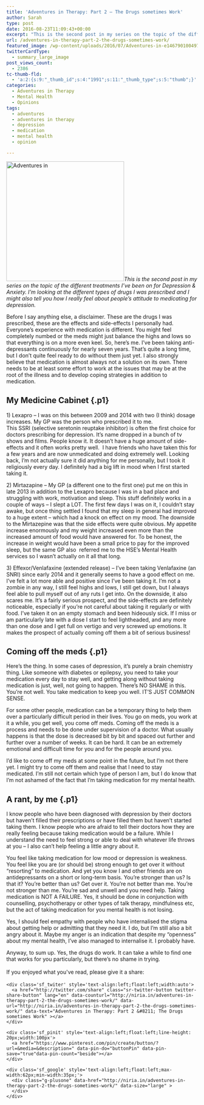 ```yaml
---
title: 'Adventures in Therapy: Part 2 – The Drugs sometimes Work'
author: Sarah
type: post
date: 2016-08-23T11:09:43+00:00
excerpt: "This is the second post in my series on the topic of the different treatments I've been on for Depression & Anxiety. I'm looking at the different types of drugs I was prescribed and I might also tell you how I really feel about people's attitude to medicating for depression."
url: /adventures-in-therapy-part-2-the-drugs-sometimes-work/
featured_image: /wp-content/uploads/2016/07/Adventures-in-e1467901004972.jpg
twitterCardType:
  - summary_large_image
post_views_count:
  - 2386
tc-thumb-fld:
  - 'a:2:{s:9:"_thumb_id";s:4:"1991";s:11:"_thumb_type";s:5:"thumb";}'
categories:
  - Adventures in Therapy
  - Mental Health
  - Opinions
tags:
  - adventures
  - adventures in therapy
  - depression
  - medication
  - mental health
  - opinion

---
```

<div id="fb-root">
</div>

<p class="p1">
  <img class="alignright size-full wp-image-1991" src="http://niria.in/wp-content/uploads/2016/07/Adventures-in-e1467901004972.jpg" alt="Adventures in" width="310" height="315" srcset="http://niria.in/wp-content/uploads/2016/07/Adventures-in-e1467901004972.jpg 310w, http://niria.in/wp-content/uploads/2016/07/Adventures-in-e1467901004972-295x300.jpg 295w" sizes="(max-width: 310px) 100vw, 310px" /><em>This is the second post in my series on the topic of the different treatments I&#8217;ve been on for Depression & Anxiety. I&#8217;m looking at the different types of drugs I was prescribed and I might also tell you how I really feel about people&#8217;s attitude to medicating for depression.</em>
</p>

<p class="p1">
  Before I say anything else, a disclaimer. These are the drugs I was prescribed, these are the effects and side-effects I personally had. Everyone&#8217;s experience with medication is different. You might feel completely numbed or the meds might just balance the highs and lows so that everything is on a more even keel. So, here&#8217;s me. I&#8217;ve been taking anti-depressants continuously for nearly seven years. That&#8217;s quite a long time, but I don&#8217;t quite feel ready to do without them just yet. I also strongly believe that medication is almost always not a solution on its own. There needs to be at least some effort to work at the issues that may be at the root of the illness and to develop coping strategies in addition to medication.
</p>

## My Medicine Cabinet {.p1}

<p class="p1">
  1) Lexapro &#8211; I was on this between 2009 and 2014 with two (I think) dosage increases. My GP was the person who prescribed it to me.<br /> This SSRI (selective seretonin reuptake inhibitor) is often the first choice for doctors prescribing for depression. It&#8217;s name dropped in a bunch of tv shows and films. People know it. It doesn&#8217;t have a huge amount of side-effects and it often works pretty well.  I have friends who have taken this for a few years and are now unmedicated and doing extremely well. Looking back, I’m not actually sure it did anything for me personally, but I took it religiously every day. I definitely had a big lift in mood when I first started taking it.
</p>

<p class="p1">
  2) Mirtazapine &#8211; My GP (a different one to the first one) put me on this in late 2013 in addition to the Lexapro because I was in a bad place and struggling with work, motivation and sleep. This stuff definitely works in a couple of ways &#8211; I slept a LOT. The first few days I was on it, I couldn’t stay awake, but once thing settled I found that my sleep in general had improved to a huge extent &#8211; which had a knock on effect on my mood. The downside to the Mirtazepine was that the side effects were quite obvious. My appetite increase enormously and my weight increased even more than the increased amount of food would have answered for. To be honest, the increase in weight would have been a small price to pay for the improved sleep, but the same GP also  referred me to the HSE&#8217;s Mental Health services so I wasn&#8217;t actually on it all that long.
</p>

<p class="p1">
  3) Effexor/Venlafaxine (extended release) &#8211; I’ve been taking Venlafaxine (an SNRI) since early 2014 and it generally seems to have a good effect on me. I’ve felt a lot more able and positive since I&#8217;ve been taking it. I&#8217;m not a zombie in any way, I still feel highs and lows, I still get down, but I always feel able to pull myself out of any ruts I get into. On the downside, it also scares me. It&#8217;s a fairly serious prospect, and the side-effects are definitely noticeable, especially if you&#8217;re not careful about taking it regularly or with food. I’ve taken it on an empty stomach and been hideously sick. If I miss or am particularly late with a dose I start to feel lightheaded, and any more than one dose and I get full on vertigo and very screwed up emotions. It makes the prospect of actually coming off them a bit of serious business!
</p>

## Coming off the meds {.p1}

<p class="p1">
  Here&#8217;s the thing. In some cases of depression, it’s purely a brain chemistry thing. Like someone with diabetes or epilepsy, you need to take your medication every day to stay well, and getting along without taking medication is just, well, not going to happen. There’s NO SHAME in this. You’re not well. You take medication to keep you well. IT’S JUST COMMON SENSE.
</p>

<p class="p1">
  For some other people, medication can be a temporary thing to help them over a particularly difficult period in their lives. You go on meds, you work at it a while, you get well, you come off meds. Coming off the meds is a process and needs to be done under supervision of a doctor. What usually happens is that the dose is decreased bit by bit and spaced out further and further over a number of weeks. It can be hard. It can be an extremely emotional and difficult time for you and for the people around you.
</p>

<p class="p1">
  I&#8217;d like to come off my meds at some point in the future, but I&#8217;m not there yet. I might try to come off them and realise that I need to stay medicated. I&#8217;m still not certain which type of person I am, but I do know that I&#8217;m not ashamed of the fact that I&#8217;m taking medication for my mental health.
</p>

## A rant, by me {.p1}

<p class="p1">
  I know people who have been diagnosed with depression by their doctors but haven’t filled their prescriptions or have filled them but haven’t started taking them. I know people who are afraid to tell their doctors how they are really feeling because taking medication would be a failure. While I understand the need to feel strong or able to deal with whatever life throws at you &#8211; I also can’t help feeling a little angry about it.
</p>

<p class="p1">
  You feel like taking medication for low mood or depression is weakness. You feel like you are (or should be) strong enough to get over it without “resorting” to medication. And yet you know I and other friends are on antidepressants on a short or long-term basis. You’re stronger than us? Is that it? You’re better than us? Get over it. You’re not better than me. You’re not stronger than me. You’re sad and unwell and you need help. Taking medication is NOT A FAILURE. Yes, it should be done in conjunction with counselling, psychotherapy or other types of talk therapy, mindfulness etc, but the act of taking medication for you mental health is not losing.
</p>

<p class="p1">
  Yes, I should feel empathy with people who have internalised the stigma about getting help or admitting that they need it. I do, but I&#8217;m still also a bit angry about it. Maybe my anger is an indication that despite my “openness” about my mental health, I’ve also managed to internalise it. I probably have.
</p>

Anyway, to sum up. Yes, the drugs do work. It can take a while to find one that works for you particularly, but there&#8217;s no shame in trying.

<div class='sfsi_Sicons' style='width: 100%; display: inline-block; vertical-align: middle; text-align:left'>
  <div style='margin:0px 8px 0px 0px; line-height: 24px'>
    <span>If you enjoyed what you've read, please give it a share:</span>
  </div>
  
  <div class='sfsi_socialwpr'>
    <div class='sf_fb' style='text-align:left;width:125px'>
      <div class="fb-like" href="http://niria.in/adventures-in-therapy-part-2-the-drugs-sometimes-work/" width="180" send="false" showfaces="false"  action="like" data-share="true"data-layout="button_count" >
      </div>
    </div>
    
    <div class='sf_twiter' style='text-align:left;float:left;width:auto'>
      <a href="http://twitter.com/share" class="sr-twitter-button twitter-share-button" lang="en" data-counturl="http://niria.in/adventures-in-therapy-part-2-the-drugs-sometimes-work/" data-url="http://niria.in/adventures-in-therapy-part-2-the-drugs-sometimes-work/" data-text="Adventures in Therapy: Part 2 &#8211; The Drugs sometimes Work" ></a>
    </div>
    
    <div class='sf_pinit' style='text-align:left;float:left;line-height: 20px;width:100px'>
      <a href="https://www.pinterest.com/pin/create/button/?url=&media=&description=" data-pin-do="buttonPin" data-pin-save="true"data-pin-count="beside"></a>
    </div>
    
    <div class='sf_google' style='text-align:left;float:left;max-width:62px;min-width:35px;'>
      <div class="g-plusone" data-href="http://niria.in/adventures-in-therapy-part-2-the-drugs-sometimes-work/" data-size="large" >
      </div>
    </div>
  </div>
</div>